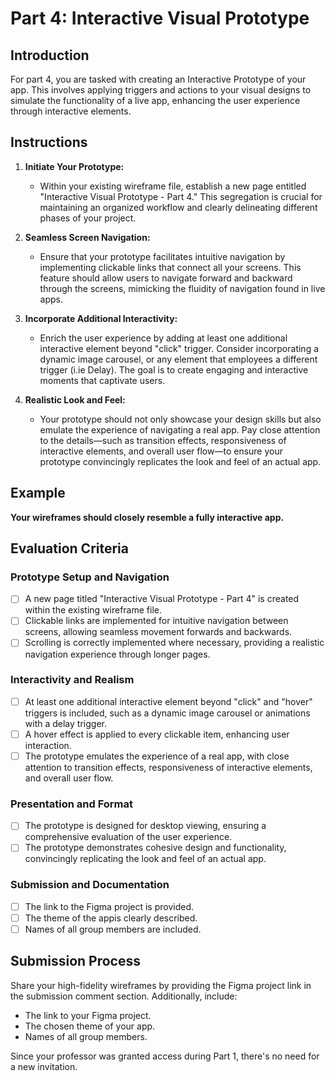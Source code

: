 # Part 4: Interactive Visual Prototype

## Introduction

For part 4, you are tasked with creating an Interactive Prototype of your app. This involves applying triggers and actions to your visual designs to simulate the functionality of a live app, enhancing the user experience through interactive elements.

## Instructions

1. **Initiate Your Prototype:**

   - Within your existing wireframe file, establish a new page entitled "Interactive Visual Prototype - Part 4." This segregation is crucial for maintaining an organized workflow and clearly delineating different phases of your project.

2. **Seamless Screen Navigation:**

   - Ensure that your prototype facilitates intuitive navigation by implementing clickable links that connect all your screens. This feature should allow users to navigate forward and backward through the screens, mimicking the fluidity of navigation found in live apps.

3. **Incorporate Additional Interactivity:**

   - Enrich the user experience by adding at least one additional interactive element beyond "click" trigger. Consider incorporating a dynamic image carousel, or any element that employees a different trigger (i.ie Delay). The goal is to create engaging and interactive moments that captivate users.

4. **Realistic Look and Feel:**

   - Your prototype should not only showcase your design skills but also emulate the experience of navigating a real app. Pay close attention to the details—such as transition effects, responsiveness of interactive elements, and overall user flow—to ensure your prototype convincingly replicates the look and feel of an actual app.

## Example

**Your wireframes should closely resemble a fully interactive app.**

## Evaluation Criteria

### Prototype Setup and Navigation

- [ ] A new page titled "Interactive Visual Prototype - Part 4" is created within the existing wireframe file.
- [ ] Clickable links are implemented for intuitive navigation between screens, allowing seamless movement forwards and backwards.
- [ ] Scrolling is correctly implemented where necessary, providing a realistic navigation experience through longer pages.

### Interactivity and Realism

- [ ] At least one additional interactive element beyond "click" and "hover" triggers is included, such as a dynamic image carousel or animations with a delay trigger.
- [ ] A hover effect is applied to every clickable item, enhancing user interaction.
- [ ] The prototype emulates the experience of a real app, with close attention to transition effects, responsiveness of interactive elements, and overall user flow.

### Presentation and Format

- [ ] The prototype is designed for desktop viewing, ensuring a comprehensive evaluation of the user experience.
- [ ] The prototype demonstrates cohesive design and functionality, convincingly replicating the look and feel of an actual app.

### Submission and Documentation

- [ ] The link to the Figma project is provided.
- [ ] The theme of the appis clearly described.
- [ ] Names of all group members are included.

## Submission Process

Share your high-fidelity wireframes by providing the Figma project link in the submission comment section. Additionally, include:

- The link to your Figma project.
- The chosen theme of your app.
- Names of all group members.

Since your professor was granted access during Part 1, there's no need for a new invitation.
